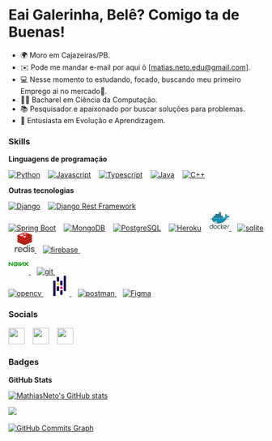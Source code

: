 Eai Galerinha, Belê? Comigo ta de Buenas!
=============================

*   🌍  Moro em Cajazeiras/PB.
*   ✉️  Pode me mandar e-mail por aqui ô [matias.neto.edu@gmail.com].
*   💻  Nesse momento to estudando, focado, buscando meu primeiro Emprego ai no mercado👀.
*   🧑‍🎓  Bacharel em Ciência da Computação.
*   📚  Pesquisador e apaixonado por buscar soluções para problemas.
*   🥽  Entusiasta em Evolução e Aprendizagem.

### Skills
<strong>Linguagens de programação</strong>
<p align="left">
<!-- LINGUAGENS -->
<a href="https://www.python.org/" target="_blank" rel="noreferrer"><img src="https://raw.githubusercontent.com/danielcranney/readme-generator/main/public/icons/skills/python-colored.svg" width="36" height="36" alt="Python" /></a>
&nbsp;&nbsp;
<a href="https://developer.mozilla.org/en-US/docs/Web/JavaScript" target="_blank" rel="noreferrer"><img src="https://raw.githubusercontent.com/danielcranney/readme-generator/main/public/icons/skills/javascript-colored.svg" width="36" height="36" alt="Javascript" /></a>
&nbsp;&nbsp;
<a href="https://www.typescriptlang.org/" target="_blank" rel="noreferrer"><img src="https://raw.githubusercontent.com/danielcranney/readme-generator/main/public/icons/skills/typescript-colored.svg" width="36" height="36" alt="Typescript" /></a>
&nbsp;&nbsp;
<a href="https://www.oracle.com/java/" target="_blank" rel="noreferrer"><img src="https://raw.githubusercontent.com/danielcranney/readme-generator/main/public/icons/skills/java-colored.svg" width="36" height="36" alt="Java" /></a>
&nbsp;&nbsp;
<a href="https://docs.microsoft.com/en-us/cpp/?view=msvc-170" target="_blank" rel="noreferrer"><img src="https://raw.githubusercontent.com/danielcranney/readme-generator/main/public/icons/skills/cplusplus-colored.svg" width="36" height="36" alt="C++" /></a>
&nbsp;&nbsp;
</p>

<!-- FRONTEND E OUTROS -->
<strong>Outras tecnologias</strong>
<p align="left">
<a href="https://www.djangoproject.com/" target="_blank" rel="noreferrer"><img src="https://raw.githubusercontent.com/danielcranney/readme-generator/main/public/icons/skills/django-colored.svg" width="36" height="36" alt="Django" /></a>
&nbsp;&nbsp;
<a href="https://www.django-rest-framework.org/" target="_blank" rel="noreferrer"><img src="https://www.django-rest-framework.org/img/logo.png" height="36" alt="Django Rest Framework" /></a>
&nbsp;&nbsp;
<br>
<a href="https://spring.io/" target="_blank" rel="noreferrer"><img src="https://pbs.twimg.com/profile_images/1235868806079057921/fTL08u_H_400x400.png" height="36" alt="Spring Boot" /></a>
&nbsp;&nbsp;
<a href="https://www.mongodb.com/" target="_blank" rel="noreferrer"><img src="https://raw.githubusercontent.com/danielcranney/readme-generator/main/public/icons/skills/mongodb-colored.svg" width="36" height="36" alt="MongoDB" /></a>
&nbsp;&nbsp;
<a href="https://www.postgresql.org/" target="_blank" rel="noreferrer"><img src="https://raw.githubusercontent.com/danielcranney/readme-generator/main/public/icons/skills/postgresql-colored.svg" width="36" height="36" alt="PostgreSQL" /></a>
&nbsp;&nbsp;
<a href="https://www.heroku.com/" target="_blank" rel="noreferrer"><img src="https://raw.githubusercontent.com/danielcranney/readme-generator/main/public/icons/skills/heroku-colored.svg" width="36" height="36" alt="Heroku" /></a>
&nbsp;&nbsp;
<a href="https://www.docker.com/" target="_blank" rel="noreferrer"> <img src="https://raw.githubusercontent.com/devicons/devicon/master/icons/docker/docker-original-wordmark.svg" alt="docker" width="40" height="40"/> </a>
&nbsp;&nbsp;
<a href="https://www.sqlite.org/" target="_blank" rel="noreferrer"> <img src="https://www.vectorlogo.zone/logos/sqlite/sqlite-icon.svg" alt="sqlite" width="40" height="40"/> </a>
&nbsp;&nbsp;
<a href="https://redis.io" target="_blank" rel="noreferrer"> <img src="https://raw.githubusercontent.com/devicons/devicon/master/icons/redis/redis-original-wordmark.svg" alt="redis" width="40" height="40"/> </a>
&nbsp;&nbsp;
<a href="https://firebase.google.com/" target="_blank" rel="noreferrer"> <img src="https://www.vectorlogo.zone/logos/firebase/firebase-icon.svg" alt="firebase" width="40" height="40"/> </a>
&nbsp;&nbsp;
<br/>
<a href="https://www.nginx.com" target="_blank" rel="noreferrer"> <img src="https://raw.githubusercontent.com/devicons/devicon/master/icons/nginx/nginx-original.svg" alt="nginx" width="40" height="40"/> </a>
&nbsp;&nbsp;
<a href="https://git-scm.com/" target="_blank" rel="noreferrer"> <img src="https://www.vectorlogo.zone/logos/git-scm/git-scm-icon.svg" alt="git" width="40" height="40"/> </a>
&nbsp;&nbsp;
<br>
<a href="https://opencv.org/" target="_blank" rel="noreferrer"> <img src="https://www.vectorlogo.zone/logos/opencv/opencv-icon.svg" alt="opencv" width="40" height="40"/> </a>
&nbsp;&nbsp;
<a href="https://pandas.pydata.org/" target="_blank" rel="noreferrer"> <img src="https://raw.githubusercontent.com/devicons/devicon/2ae2a900d2f041da66e950e4d48052658d850630/icons/pandas/pandas-original.svg" alt="pandas" width="40" height="40"/>
</a>
&nbsp;&nbsp;
<a href="https://postman.com" target="_blank" rel="noreferrer"> <img src="https://www.vectorlogo.zone/logos/getpostman/getpostman-icon.svg" alt="postman" width="40" height="40"/> </a>
&nbsp;&nbsp;
<a href="https://www.figma.com/" target="_blank" rel="noreferrer"><img src="https://raw.githubusercontent.com/danielcranney/readme-generator/main/public/icons/skills/figma-colored.svg" width="36" height="36" alt="Figma" /></a>
&nbsp;&nbsp;
</p>
                    

### Socials
                  
<p align="left">
<a href="https://www.github.com/MathiasNeto/" target="_blank" rel="noreferrer"><img src="https://raw.githubusercontent.com/danielcranney/readme-generator/main/public/icons/socials/github.svg" width="32" height="32" /></a>
&nbsp;&nbsp;
<a href="http://www.instagram.com/matias.neto.12/" target="_blank" rel="noreferrer"><img src="https://raw.githubusercontent.com/danielcranney/readme-generator/main/public/icons/socials/instagram.svg" width="32" height="32" /></a>
&nbsp;&nbsp;
<a href="https://www.linkedin.com/in/matiias-neto/" target="_blank" rel="noreferrer"><img src="https://raw.githubusercontent.com/danielcranney/readme-generator/main/public/icons/socials/linkedin.svg" width="32" height="32" /></a></p>

### Badges
<b>GitHub Stats</b>

<a href="http://www.github.com/MathiasNeto"><img src="https://github-readme-stats.vercel.app/api?username=MathiasNeto&show_icons=true&hide=&count_private=true&title_color=7C00BF&text_color=ffffff&icon_color=7C00BF&bg_color=1c1917&hide_border=true&show_icons=true" alt="MathiasNeto's GitHub stats" /></a>

<a href="http://www.github.com/MathiasNeto"><img src="https://github-readme-streak-stats.herokuapp.com/?user=MathiasNeto&stroke=ffffff&background=1c1917&ring=7C00BF&fire=7C00BF&currStreakNum=ffffff&currStreakLabel=7C00BF&sideNums=ffffff&sideLabels=ffffff&dates=ffffff&hide_border=true" /></a>

<a href="http://www.github.com/MathiasNeto"><img src="https://github-readme-activity-graph.cyclic.app/graph?username=MathiasNeto&bg_color=1c1917&color=ffffff&line=7C00BF&point=ffffff&area_color=1c1917&area=true&hide_border=true&custom_title=GitHub%20Commits%20Graph" alt="GitHub Commits Graph" /></a>

